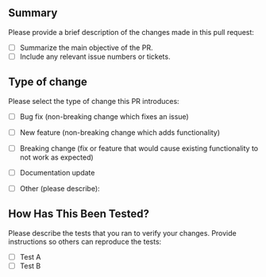 ## Summary

Please provide a brief description of the changes made in this pull request:

- [ ] Summarize the main objective of the PR.
- [ ] Include any relevant issue numbers or tickets.

## Type of change

Please select the type of change this PR introduces:

- [ ] Bug fix (non-breaking change which fixes an issue)
- [ ] New feature (non-breaking change which adds functionality)
- [ ] Breaking change (fix or feature that would cause existing functionality to not work as expected)
- [ ] Documentation update
- [ ] Other (please describe):


## How Has This Been Tested?

Please describe the tests that you ran to verify your changes. Provide instructions so others can reproduce the tests:

- [ ] Test A
- [ ] Test B
